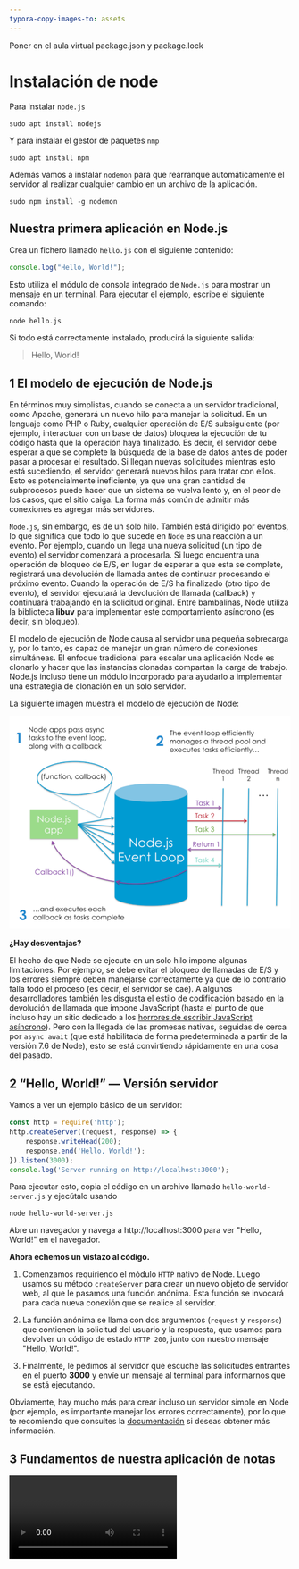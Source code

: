 ```yaml
---
typora-copy-images-to: assets
---
```




Poner en el aula virtual package.json y package.lock

# Instalación de node

Para instalar `node.js` 

```
sudo apt install nodejs
```

Y para instalar el gestor de paquetes `nmp` 

```
sudo apt install npm
```

Además vamos a instalar `nodemon`  para que rearranque automáticamente el servidor al realizar cualquier cambio en un archivo de la aplicación.

```
sudo npm install -g nodemon
```

## Nuestra primera aplicación en Node.js

Crea un fichero llamado `hello.js` con el siguiente contenido:

```javascript
console.log("Hello, World!");
```

Esto utiliza el módulo de consola integrado de `Node.js` para mostrar un mensaje en un terminal. Para ejecutar el ejemplo, escribe el siguiente comando:

```
node hello.js
```

Si todo está correctamente instalado, producirá la siguiente salida:

>  Hello, World!

## 1 El modelo de ejecución de Node.js

En términos muy simplistas, cuando se conecta a un servidor tradicional, como Apache, generará un nuevo hilo para manejar la solicitud. En un lenguaje como PHP o Ruby, cualquier operación de E/S subsiguiente (por ejemplo, interactuar con un base de datos) bloquea la ejecución de tu código hasta que la operación haya finalizado. Es decir, el servidor debe esperar a que se complete la búsqueda de la base de datos antes de poder pasar a procesar el resultado. Si llegan nuevas solicitudes mientras esto está sucediendo, el servidor generará nuevos hilos para tratar con ellos. Esto es potencialmente ineficiente, ya que una gran cantidad de subprocesos puede hacer que un sistema se vuelva lento y, en el peor de los casos, que el sitio caiga. La forma más común de admitir más conexiones es agregar más servidores.

`Node.js`, sin embargo, es de un solo hilo. También está dirigido por eventos, lo que significa que todo lo que sucede en `Node` es una reacción a un evento. Por ejemplo, cuando un llega una nueva solicitud (un tipo de evento) el servidor comenzará a procesarla. Si luego encuentra una operación de bloqueo de E/S, en lugar de esperar a que esta se complete, registrará una devolución de llamada antes de continuar procesando el próximo evento. Cuando la operación de E/S ha finalizado (otro tipo de evento), el servidor ejecutará la devolución de llamada (callback) y continuará trabajando en la solicitud original. Entre bambalinas, Node utiliza la biblioteca **libuv** para implementar este comportamiento asíncrono (es decir, sin bloqueo).

El modelo de ejecución de Node causa al servidor una pequeña sobrecarga y, por lo tanto, es capaz de manejar un gran número de conexiones simultáneas. El enfoque tradicional para escalar una aplicación Node es clonarlo y hacer que las instancias clonadas compartan la carga de trabajo. Node.js incluso tiene un módulo incorporado para ayudarlo a implementar una estrategia de clonación en un solo servidor.

La siguiente imagen muestra el modelo de ejecución de Node:

![1549267610868](assets/1549267610868.png)



**¿Hay desventajas?**

El hecho de que Node se ejecute en un solo hilo impone algunas limitaciones. Por ejemplo, se debe evitar el bloqueo de llamadas de E/S y los errores siempre deben manejarse correctamente ya que de lo contrario falla todo el proceso (es decir, el servidor se cae). A algunos desarrolladores también les disgusta el estilo de codificación basado en la devolución de llamada que impone JavaScript (hasta el punto de que incluso hay un sitio dedicado a los [horrores de escribir JavaScript asíncrono](http://callbackhell.com/)). Pero con la llegada de las promesas nativas, seguidas de cerca por `async await` (que está habilitada de forma predeterminada a partir de la versión 7.6 de Node), esto se está convirtiendo rápidamente en una cosa del pasado.

## 2 “Hello, World!” — Versión servidor

Vamos a ver un ejemplo básico de un servidor:

```javascript
const http = require('http');
http.createServer((request, response) => {
    response.writeHead(200);
    response.end('Hello, World!');
}).listen(3000);
console.log('Server running on http://localhost:3000');
```

Para ejecutar esto, copia el código en un archivo llamado `hello-world-server.js` y ejecútalo usando 

```
node hello-world-server.js
```

Abre un navegador y navega a http://localhost:3000 para ver "Hello, World!" en el navegador.

**Ahora echemos un vistazo al código.**

1. Comenzamos requiriendo el módulo `HTTP` nativo de Node. Luego usamos su método `createServer` para crear un nuevo objeto de servidor web, al que le pasamos una función anónima. Esta función se invocará para cada nueva conexión que se realice al servidor.

2. La función anónima se llama con dos argumentos (`request` y `response`) que contienen la solicitud del usuario y la respuesta, que usamos para devolver un código de estado `HTTP 200`, junto con nuestro mensaje "Hello, World!".

3. Finalmente, le pedimos al servidor que escuche las solicitudes entrantes en el puerto **3000** y envíe un mensaje al terminal para informarnos que se está ejecutando.

Obviamente, hay mucho más para crear incluso un servidor simple en Node (por ejemplo, es importante manejar los errores correctamente), por lo que te recomiendo que consultes la [documentación](https://nodejs.org/en/docs/guides/anatomy-of-an-http-transaction/) si deseas obtener más información.

## 3 Fundamentos de nuestra aplicación de notas

<video src="./assets/notas.m4v" controls='controls'/>

Vamos a construir la funcionalidad básica de una aplicación para tomar notas usando la arquitectura MVC. Vamos a utilizar el framework de [Hapi.js](https://hapijs.com/) para Node.js y [SQLite](https://www.sqlite.org/index.html) como base de datos, utilizando [Sequelize.js](https://sequelize.readthedocs.io/en/v3/), además de otras pequeñas utilidades para acelerar nuestro desarrollo. Vamos a construir las vistas usando [Pug](https://pugjs.org/api/getting-started.html), el lenguaje de las plantillas.

El primer paso al crear cualquier aplicación Node.js es crear un archivo `package.json`, que contendrá todas nuestras dependencias y scripts. En lugar de crear este archivo manualmente, `npm` puede hacer el trabajo por nosotros usando el comando `init`:

```
npm init -y
```

El contenido del archivo es el siguiente:

```json
{
  "name": "dwes-node-js",
  "version": "1.0.0",
  "description": "",
  "main": "hello-word-server.js",
  "scripts": {
    "test": "echo \"Error: no test specified\" && exit 1"
  },
  "repository": {
    "type": "git",
    "url": "git+https://github.com/victorponz/dwes-node-js.git"
  },
  "keywords": [],
  "author": "",
  "license": "ISC",
  "bugs": {
    "url": "https://github.com/victorponz/dwes-node-js/issues"
  },
  "homepage": "https://github.com/victorponz/dwes-node-js#readme"
}
```

Vamos a proceder a instalar `Hapi.js`, el framework de elección para este tutorial. Proporciona un buen equilibrio entre simplicidad, estabilidad y disponibilidad de funciones que funcionará bien para nuestro caso de uso (aunque hay otras opciones que también funcionarán bien).

```
npm install --save hapi
```

Este comando descargará la última versión de `Hapi.js` y la agregará a nuestro archivo `package.json` como una dependencia.

Ahora podemos crear nuestro archivo de entrada, el servidor web que iniciará todo. Continúa y crea un archivo `server.js` en tu directorio de aplicación y con todo el siguiente código:

```javascript
const Hapi = require('hapi');
const Settings = require('./settings');
const server = new Hapi.Server({ port: Settings.port });
server.route({
    method: 'GET',
    path: '/',
    handler: (request, h) => 'Hello, World!'
});
const init = async () => {
    await server.start();
    console.log(`Server running at: ${server.info.uri}`);
};
process.on('unhandledRejection', (err) => {
    console.log(err);
    process.exit(1);
});
init();
```

Esta será la base de nuestra aplicación.

1. Primero, incluimos nuestras dependencias y creamos una instancia de un nuevo objeto de servidor donde configuramos el puerto de conexión a lo que declaremos en nuestro archivo de configuración. Usaremos el puerto **3000** aunque este puede ser cualquier número por encima de **1023** y por debajo de **65535**. 
   La primera ruta para nuestro servidor funcionará como una prueba para ver si todo funciona, por lo que un mensaje de "Hello, World!" es suficiente para nosotros.

2. En cada ruta, tenemos que definir el método HTTP y la ruta (URL) a la que responderá, así como un controlador, que es una función que procesará la solicitud HTTP. La función de manejador puede tomar dos parámetros. La primera, `request`, contiene información sobre la llamada HTTP. El segundo es algo que se llama el kit de herramientas de respuesta ([response toolkit](https://hapijs.com/api/#response-toolkit)), un objeto que contiene propiedades y utilidades para cuidar la respuesta. Este parámetro a menudo se reduce a `h`.

3. A continuación, creamos una función asíncrona desde la cual podemos iniciar nuestro servidor usando el método `server.start`. Luego, registramos un mensaje en la consola que indica que el servidor se está ejecutando e incluimos un código básico de manejo de errores, antes de iniciar el proceso llamando al método `init`.

## 4 Guardar nuestras configuraciones

Es una buena práctica almacenar nuestras variables de configuración en un archivo dedicado. Este archivo exporta un objeto JSON que contiene nuestros datos, donde cada clave se asigna desde una variable de entorno, pero sin olvidar un valor de reserva. En este archivo, también podemos tener diferentes configuraciones dependiendo de nuestro entorno (por ejemplo, desarrollo o producción). Por ejemplo, podemos tener una instancia en memoria de SQLite para fines de desarrollo, pero un archivo de base de datos real de SQLite para producción.

Seleccionar los ajustes en función del entorno actual es bastante simple. Ya que también tenemos una variable `env` en nuestro archivo que contendrá desarrollo o producción, podemos hacer algo como lo siguiente para obtener la configuración de la base de datos (por ejemplo):

Crea un archivo `settings.js` en la raíz del proyecto y agrega el siguiente código:

```javascript
// Uncomment the next line to load our .env file and add the values to process.env
// require('dotenv').config({ silent: true });
module.exports = {
    port: process.env.PORT || 3000,
    env: process.env.ENV || 'development',
    // Environment-dependent settings
    development: {
        db: {
            dialect: 'sqlite',
            storage: ':memory:',
            operatorsAliases: false,
        },
    },
    production: {
        db: {
            dialect: 'sqlite',
            storage: 'db/database.sqlite',
            operatorsAliases: false,
        },
    },
};
```

Ahora podemos iniciar nuestra aplicación ejecutando el siguiente comando y navegando a http://localhost:3000 en nuestro navegador web.

```
nodemon server.js
```

## 5 Definir las rutas

La definición de rutas nos da una visión general de la funcionalidad admitida por nuestra aplicación. Para crear nuestras rutas adicionales, solo tenemos que replicar la estructura de la ruta que ya tenemos en nuestro archivo `server.js`, cambiando el contenido de cada una.

Comencemos creando un nuevo directorio llamado **lib** en nuestro proyecto. Aquí vamos a incluir todos los componentes de JS. Dentro de **lib**, creamos un archivo `routes.js` y agregamos el siguiente contenido:

```javascript
module.exports = [
	// Aquí definiremos las rutas
];
```

En este archivo, exportaremos un array de objetos que contiene cada ruta de nuestra aplicación. Para definir la primera ruta, agrega el siguiente objeto al array:

```javascript
{
    method: 'GET',
        path: '/',
        handler: (request, h) => {
            return 'All the notes will appear here';
        },
        config: {
        	description: 'Gets all the notes available'
    	}
},
```

Nuestra primera ruta es para la página de inicio (`/`) y como solo devolverá información, le asignamos un método `GET`. Por ahora, solo nos dará el mensaje. Todas las notas aparecerán aquí, las cuales cambiaremos más adelante para una función de controlador. El campo de descripción en la sección de configuración es solo para fines de documentación.
A continuación, podemos crear las cuatro rutas para nuestras notas en la ruta `/note/`. Dado que estamos construyendo una aplicación [CRUD](https://en.wikipedia.org/wiki/Create,_read,_update_and_delete), necesitaremos una ruta para cada acción con el [método HTTP](https://www.w3schools.com/tags/ref_httpmethods.asp) correspondiente.

Añade las siguientes definiciones a la ruta anterior:

```javascript
    {
        method: 'POST',
        path: '/note',
        handler: (request, h) => {
            return 'New note';
        },
        config: {
            description: 'Adds a new note'
        }
    },
    {
        method: 'GET',
        path: '/note/{slug}',
        handler: (request, h) => {
            return 'This is a note';
        },
        config: {
            description: 'Gets the content of a note'
        }
    },
    {
        method: 'PUT',
        path: '/note/{slug}',
        handler: (request, h) => {
            return 'Edit a note';
        },
        config: {
            description: 'Updates the selected note'
        }
    },
    {
        method: 'DELETE',
        path: '/note/{slug}',
        handler: (request, h) => {
            return 'This note no longer exists';
        },
        config: {
            description: 'Deletes the selected note'
        }
    },
```

Hemos hecho lo mismo que en la definición de ruta anterior, pero esta vez hemos cambiado el método para que coincida con la acción que queremos ejecutar.

Podemos nombrar parámetros en la ruta rodeando la palabra entre corchetes `{...}`. Como vamos a identificar las notas por un [slug](https://prettylinks.com/2018/03/url-slugs/), agregamos `{slug}` a cada ruta, con la excepción de la ruta `PUT`. No lo necesitamos allí, porque no vamos a interactuar con una nota específica, sino a crear una.

Puedes leer más sobre las rutas de Hapi.js en la [documentación oficial](https://hapijs.com/tutorials/routing).

Ahora, tenemos que agregar nuestras nuevas rutas al archivo `server.js`. Importamos el archivo de rutas en la parte superior del archivo:

```javascript
const Routes = require('./lib/routes');
```

y reemplaza nuestra ruta de prueba actual con lo siguiente:

```javascript
server.route(Routes);
```

Para verificar que las cosas funcionan, reinicia el servidor y luego intenta visitar un par de las nuevas rutas `GET`: http://localhost:3000/ o http://localhost:3000/note/1 

El resto de rutas las probaremos más adelante con [Postman](https://www.getpostman.com/)

## 6 Crear los modelos

Los modelos nos permiten definir la estructura de los datos y todas las funciones para trabajar con ellos.
En este ejemplo, vamos a utilizar la base de datos `SQLite` con `Sequelize.js`, que nos proporcionará una mejor interfaz mediante la técnica **ORM** (Mapeo Relacional de Objetos). También nos proporcionará una interfaz independiente de la base de datos.

### 6.1 Configurando la base de datos

Para esta sección, vamos a utilizar los paquetes `Sequelize.js` y `SQlite`. Puedes instalarlos e incluirlos como dependencias ejecutando el siguiente comando:

```
npm install -s sequelize sqlite3
```

Ahora crea un directorio de modelos `models` dentro del directorio `lib` y agrega un archivo llamado `index.js`. Esto contendrá la base de datos y la configuración de `Sequelize.js`. Agrega el siguiente contenido:

```javascript
const Fs = require('fs');
const Path = require('path');
const Sequelize = require('sequelize');
const Settings = require('../../settings');

// Database settings for the current environment
const dbSettings = Settings[Settings.env].db;
const sequelize = new Sequelize(
    dbSettings.database, dbSettings.user, dbSettings.password, dbSettings
);
const db = {};
// Read all the files in this directory and import them as models
Fs.readdirSync(__dirname)
    .filter(file => (file.indexOf('.') !== 0) && (file !== 'index.js'))
    .forEach((file) => {
        const model = sequelize.import(Path.join(__dirname, file));
        db[model.name] = model;
    });
db.sequelize = sequelize;
db.Sequelize = Sequelize;
module.exports = db;
```

1.  Incluimos los módulos que vamos a utilizar:

	* `Fs`, para leer los archivos dentro de la carpeta de modelos, que contendrá todos los modelos.
	* `Path`, para unir la ruta de cada archivo en el directorio actual.
	* `Sequelize`, que nos permitirá crear una nueva instancia de Sequelize.
	* `Settings`, que contiene los datos de nuestro archivo `settings.js` desde la raíz de nuestro proyecto.

2. A continuación, creamos una nueva variable de `Sequelize` que contendrá una instancia de `Sequelize` con nuestra configuración de base de datos para el entorno actual. Vamos a utilizar `Sequelize` para importar todos los modelos y ponerlos a disposición en nuestro objeto `db`.

3. El objeto `db` se va a exportar y contendrá nuestros métodos de base de datos para cada modelo; estará disponible en nuestra aplicación cuando tengamos que hacer algo con nuestros datos.

4. Para cargar todos los modelos, en lugar de definirlos manualmente, buscamos todos los archivos dentro del directorio `models` (con la excepción del archivo `index.js`) y los cargamos usando la función `require`. El objeto devuelto nos proporcionará los métodos CRUD, que luego agregaremos al objeto `db`.

5. Al final, agregamos las propiedades `sequelize` y `Sequelize` a nuestro objeto `db`. El primero se usa en nuestro servidor `server.js` para una base de datos antes de iniciar el servidor, y el segundo se incluye para tu comodidad.

## 7 Creando nuestro modelo de nota

En esta sección, vamos a utilizar el paquete `Moment.js` para ayudar con el formato de fecha. Puedes instalarlo e incluirlo como una dependencia con el siguiente comando:

```
npm install -s moment
```

Ahora, vamos a crear un archivo `note.js` dentro del directorio `models`, que será el único modelo en nuestra aplicación. Nos proporcionará toda la funcionalidad que necesitamos.

Agrega el siguiente contenido a ese archivo:

```javascript
const Moment = require('moment');
module.exports = (sequelize, DataTypes) => {
    const Note = sequelize.define('Note', {
        date: {
            type: DataTypes.DATE,
            get() {
                return Moment(this.getDataValue('date')).format('MMMM Do, YYYY');
            },
        },
        title: DataTypes.STRING,
        slug: DataTypes.STRING,
        description: DataTypes.STRING,
        content: DataTypes.STRING,
    });
    return Note;
};
```

1. Exportamos una función que acepta una instancia `sequelize`, para definir el modelo y un objeto `DataTypes` con todos los tipos disponibles en nuestra base de datos.

2. A continuación, definimos la estructura de nuestros datos utilizando un objeto donde cada clave corresponde a una columna de base de datos y el valor de la clave define el tipo de datos que vamos a almacenar. Puedes ver la lista de tipos de datos en la [documentación de Sequelize.js](http://docs.sequelizejs.com/variable/index.html#static-variable-DataTypes). Las tablas en la base de datos se crearán automáticamente en función de esta información.
   En el caso de la columna de fecha, también definimos cómo `Sequelize` debería devolver el valor utilizando una función `getter` (get key). Indicamos que antes de devolver la información, primero se debe pasar a través de la utilidad `Moment` para que se formatee de una manera más legible (MMMM Do, YYYY).

3. Finalmente, devolvemos el modelo (`Note`).

Ahora que hemos terminado nuestros modelos, a continuación, sincronizaremos nuestra base de datos para que podamos usarla en la aplicación.

## 8 Sincronizar la base de datos

Ahora, tenemos que sincronizar nuestra base de datos antes de poder utilizarla en nuestra aplicación. En `server.js`, importa los modelos en la parte superior del archivo:

```javascript
const Models = require('./lib/models/');
```

A continuación, envuelve (wrap) el siguiente método de llamada:

```javascript
init();
```

con una llamada a `Models.sequelize.sync`, así:

```javascript
Models.sequelize.sync().then(() => {
	init();
});
```

Este código sincronizará los modelos con nuestra base de datos y, una vez hecho esto, el método `init` iniciará todo. Hacer las cosas de esta manera significa que no saturamos la aplicación mientras utilizamos las funciones de `Sequelize`.

## 9 Crear los controladores

Los controladores son funciones que aceptan el objeto `request` y el `response tool kit` de Hapi.js. El objeto `request` contiene información sobre el recurso solicitado y usamos métodos del kit de herramientas de respuesta para devolver información al cliente.

En nuestra aplicación, vamos a devolver solo un objeto JSON por ahora, pero agregaremos las vistas una vez que las construyamos.

Podemos pensar en los controladores como funciones que unirán nuestros modelos con nuestros puntos de vista; se comunicarán con nuestros modelos para obtener los datos y luego los devolverán dentro de una vista.

### 9.1 El controlador Home

El primer controlador que vamos a construir manejará la página de inicio de nuestro sitio.

Crea un directorio `lib/controllers` con un archivo `home.js` dentro, luego agrega el siguiente contenido:

```javascript
const Models = require('../models/');
module.exports = async (request, h) => {
    const notes = await Models.Note.findAll({
        order: [['date', 'DESC']],
    });
    return { notes };
};
```

1. Obtenemos todas las notas en nuestra base de datos utilizando el método `findAll` de nuestro modelo.
   Esta función devolverá una promesa que, cuando se resuelva, nos dará un array que contiene todas las notas en nuestra base de datos.
   Podemos organizar los resultados en orden descendente, usando el parámetro de orden en el objeto de opciones pasado al método `findAll`, de modo que el primer elemento aparezca primero. Puedes consultar todas las opciones disponibles en la documentación de Sequelize.js.

2. Finalmente devolvemos un objeto que contiene una propiedad de nota, cuyo valor es nuestro array de notas.

Una vez que tengamos el controlador `Home`, podemos editar nuestro archivo `routes.js`. Primero, importamos el módulo en la parte superior del archivo, junto con el módulo `Path`:

```javascript
const Path = require('path');
//Home es el nombre usado después en el handler de la ruta
const Home = require('./controllers/home');
```

Luego agregamos el controlador que acabamos de hacer al array:

```javascript
    {
        method: 'GET',
        path: '/',
        handler: Home,
        config: {
            description: 'Gets all the notes available'
        }
    },
```

Para comprobar que todo es correcto, visita la página http://localhost:3000. El resultado será un `json` vacío: 

```json
{"notes":[]}
```

### 9.2 Controlador para las Notas

Instalaremos el módulo `slugify`.

```
npm install -s slugify
```

El último controlador que tenemos que definir en nuestra aplicación nos permitirá crear, leer, actualizar y eliminar notas.

Podemos proceder a crear un archivo `note.js` dentro del directorio `lib/controllers` y agregar el siguiente contenido:

```javascript
const Path = require('path');
const Slugify = require('slugify');
const Models = require('../models/');
module.exports = {
    // Here we're going to include our functions that will handle each request
    // in the routes.js file.
};
```

####  9.2.1 `Create`

Para agregar una nota a nuestra base de datos, vamos a escribir una función de creación que incluirá el método de creación en nuestro modelo utilizando los datos contenidos en el objeto `payload` (payload son los datos enviados en la petición, por ejemplo, de un formulario).

Modifica `note.js`, para exportar el método `create`:

```java
const Path = require('path');
const Slugify = require('slugify');
const Models = require('../models/');
module.exports = {
    // Here we're going to include our functions that will handle each request
    // in the routes.js file.
    create: async (request, h) => {
        const note = await Models.Note
            .create({
                date: new Date(),
                title: request.payload.noteTitle,
                slug: Slugify(request.payload.noteTitle, { lower: true }),
                description: request.payload.noteDescription,
                content: request.payload.noteContent,
            });
        return { note }
    },
};
```

Ahora vamos a incluir este archivo en `routes.js` y a modificar el controlador. Añade la siguiente línea al principio del archivo.

```java
const Note = require('./controllers/note')
```

Y ahora modifica el `handler` para el método `POST` y ruta `note`:

```javascript
    {
        method: 'POST',
        path: '/note',
        handler: Note.create,
        config: {
            description: 'Adds a new note'
        }
    },
```

> **IMPORTANTE**
>
> Cada vez que modifiques código, recuerda reiniciar la aplicación. También se puede instalar el módulo [nodemon](https://www.npmjs.com/package/nodemon) que lo hace automáticamente por ti cada vez que guardas un archivo.

**Prueba de esta ruta.**

Para comprobar que podemos crear nuevas rutas, vamos a usar [Postman](https://www.getpostman.com/). Los datos que espera recibir son: `noteTitle`, `noteDescription` y `noteContent`, como podemos ver dentro del método `create`

En Postman, crea un nuevo `Request` y configúralo para enviar los datos. Si todo va bien, te debe devolver un objeto json con la nota recién creada.

![1549366843137](assets/1549366843137.png)

Fijaos que os crea automáticamente un *slug* para vuestra nueva nota.

Si ahora visitas http://localhost:3000, verás que ya devuelve esta nota:

![1549367312494](assets/1549367312494.png)

#### 9.2.2 `Read`

Vamos a crear la función `read`,  en `note.js`, que devolverá aquella nota cuyo `slug` sea el pasado como parámetro. En el caso del creado en el ejemplo, el slug será `primera-nota`. Para ello usamos el método `findOne`

```javascript
    read: async (request, h) => {
        const note = await Models.Note.findOne({
            where: { slug: request.params.slug },
        });
        return { note };
    },
```

Y ahora modificamos `routes.js` para cambiar el `handler` por `Note.read`:

```javascript
    {
        method: 'GET',
        path: '/note/{slug}',
        handler: Note.read,
        config: {
            description: 'Gets the content of a note'
        }
    },
```

Si ahora, accedemos a http://localhost:3000/note/primera-nota, veréis que **no devuelve nada!**.

![1549368440460](assets/1549368440460.png)

Esto es así porque estamos guardando los datos en memoria y cada vez que reiniciamos, se pierden.
En el archivo `settings.js` se configura la base de datos en `development`como 

```sqlite
storage: ':memory:'
```

Vamos a modificarlo para que guarde la base de datos en un archivo físico que dejaremos en `db/notes.db`

Primero creamos el directorio `db` y dentro de él ejecutamos `sqlite3 notes.db`

Y modificamos el parámetro `storage`:

```sqlite
storage: 'db/notes.db',
```
Ahora ya podéis volver a realizar la petición `POST` desde Postman para que los datos se persistan en la base de datos y poder mantenerlos entre reinicios del servidor.

![1549367909233](assets/1549367909233.png)

#### 9.2.3 `Update`

Para actualizar una nota, usamos el método de actualización en nuestro modelo. Se necesitan dos objetos, los nuevos valores que vamos a reemplazar y las opciones que contienen un filtro `where` con el slug de nota (que identifica la nota que vamos a actualizar).

```javascript
    update: async (request, h) => {
        const values = {
            title: request.payload.noteTitle,
            description: request.payload.noteDescription,
            content: request.payload.noteContent,
        };
        const options = {
            where: { slug: request.params.slug },
        };
        await Models.Note.update(values, options);
        const note = await Models.Note.findOne(options);
        return { note };
    },
```

Modificamos de nuevo `routes.js` para cambiar el `handler` por `Note.update`

```javascript
    {
        method: 'PUT',
        path: '/note/{slug}',
        handler: Note.update,
        config: {
            description: 'Updates the selected note'
        }
    },
```

Vamos a crear otra `Request` en Postman con el método `PUT`:

La ruta debe ser, http://localhost:3000/note/primera-nota

Y este es el resultado:

![1549369376464](assets/1549369376464.png)



#### 9.2.4 `Delete`

El controlador para `delete` eliminará la nota al proporcionar el slug al método `destroy` de nuestro modelo.

Y devolverá una cadena vacía.

```javascript
    delete: async (request, h) => {
        await Models.Note.destroy({ where: { slug: request.params.slug } });
        return {};
    },
```

Y modificamos el `handler`, para que use `Note.delete`

```javascript
    {
        method: 'DELETE',
        path: '/note/{slug}',
        handler: Note.delete,
        config: {
            description: 'Deletes the selected note'
        }
    },
```

Y lo volvemos probar con Postman

![1549369832011](assets/1549369832011.png)

## 10 Crear las vistas

En este punto, nuestro sitio recibe llamadas `HTTP` y responde con objetos `JSON`.
Para que sea útil para todos, tenemos que crear las páginas que representan nuestra información de una manera agradable.

En este ejemplo, vamos a utilizar el lenguaje de plantillas `Pug`, aunque esto no es obligatorio y podemos usar [otros lenguajes](https://hapijs.com/tutorials/views) con Hapi.js. Además, vamos a utilizar el plugin [Vision](https://github.com/hapijs/vision) para habilitar la funcionalidad de visualización en nuestro servidor.

>  **Pug**
>
> Si no estás familiarizado con Pug (anteriormente Jade), consulta el [tutorial de Jade](https://www.sitepoint.com/jade-tutorial-for-beginners/) para principiantes

Puedes instalar los paquetes mediante:

```
npm install -s vision@5 pug
```

### 10.1 El componente Note

Primero, vamos a construir nuestro componente de notas que se reutilizará en nuestras vistas. Además, vamos a utilizar este componente en algunas de nuestras funciones de controlador para crear una nota sobre la marcha en el back-end. Esto simplificará la lógica en el cliente.

Crea un archivo en `lib/views/partials` llamado `note.pug` con el siguiente contenido:

```jade
article
  h2: a(href='note/' + note.slug)=note.title
  small Published on #{note.date}
  p= note.content
  p This will be safe: #{note.slug}
```

Está compuesto por el título de la nota, la fecha de publicación y el contenido de la nota.

> **Cuidado**: Pug es sensible al espacio en blanco/sangría.

### 10.2 El layout base

El diseño base contiene los elementos comunes de nuestras páginas; O en otras palabras, para nuestro ejemplo, todo lo que no es contenido. Crea un archivo en `lib/views/` llamado `layout.pug` con el siguiente contenido:

```jade
doctype html
html(lang='en')
  head
    meta(charset='utf-8')
    meta(http-equiv='x-ua-compatible' content='ie=edge')
    title= page
    meta(name='description' content=description)
    meta(name='viewport' content='width=device-width, initial-scale=1')

    link(href='https://fonts.googleapis.com/css?family=Gentium+Book+Basic:400,400i,700,700i|Ubuntu:500' rel='stylesheet')
    link(rel='stylesheet' href='/styles/main.css')
  body
    block content

    script(src='/scripts/jquery.min.js')
    script(src='/scripts/jquery.modal.min.js')
    script(src='/scripts/main.js')
```

El contenido de las otras páginas se cargará en lugar del contenido `block`. Además, ten en cuenta que mostraremos una variable `page` en el elemento `title` y una variable `description` en el elemento `meta (nombre = 'description')`. Vamos a crear esas variables en nuestras rutas más adelante.

También incluimos, un archivo CSS en la parte superior de la página, así como tres archivos JS en la parte inferior. Estos son jQuery, jQuery Modal y un archivo `main.js` que contendrá todo nuestro código JS personalizado para el front-end. Asegúrate de descargar todos estos archivos (`static.zip`) desde el aula virtual y colocarlos en la carpeta correcta dentro del directorio `static/public/`.

Vamos a hacerlos públicos en breve, en la sección [Servir archivos estáticos](#servir-archivos-estáticos).

### 10.3 La vista Home

![](assets/1565631048326.png)

En nuestra página de inicio, mostraremos una lista con todas las notas en nuestra base de datos y un botón que mostrará una ventana modal con un formulario que nos permite crear una nueva nota a través de Ajax.
Crea un archivo en `lib/views` llamado `home.pug` con el siguiente contenido:

```jade
extends layout

block content
  header(container)
    h1 Notes Board

    nav
      ul
        li: a(href='#note-form' rel='modal:open') Publish

  main(container).notes-list
    each note in data.notes
      include partials/note

  form(action='/note' method='POST').note-form#note-form
    p: input(name='noteTitle' type='text' placeholder='Title…')
    p: input(name='noteDescription' type='text' placeholder='Short description…')
    p: textarea(name='noteContent' placeholder='Write the content of the new note here…')
    p._text-right: input(type='submit' value='Submit')
```

Y ahora sólo queda modificar el controlador `home.js` 

```java
const Models = require('../models/');
module.exports = async (request, h) => {
    const notes = await Models.Note.findAll({
        order: [['date', 'DESC']],
    });

    return h.view('home', {
        data: { notes },
        page: 'Home—Notes Board',
        description: 'Welcome to my Notes Board',
    });
};
```



### 10.4 La vista Note

![1565631127987](assets/1565631127987.png)

La página de notas es bastante similar a la página de inicio, pero en este caso, mostramos un menú con opciones específicas a la nota actual, el contenido de la nota y el mismo formulario que en la página de inicio, pero con la información de la nota actual ya rellenada.

Crea un archivo en `lib/views` llamado `note.pug` con el siguiente contenido:

```jade
extends layout

block content
  header(container)
    h1 Notes Board

    nav
      ul
        li: a(href='/') Home
        li: a(href='#note-form' rel='modal:open') Update
        li: a(href=`/note/${note.slug}/delete`) Delete

  main(container).note-content
    include partials/note

  form(action=`/note/${note.slug}` method='PUT').note-form#note-form
    p: input(name='noteTitle' type='text' value=note.title)
    p: input(name='noteDescription' type='text' value=note.description)
    p: textarea(name='noteContent')= note.content
    p._text-right: input(type='submit' value='Update')
```



### 10.5 Javascript en el cliente

Para crear y actualizar notas usamos la funcionalidad Ajax de jQuery.

Este es el contenido del archivo `main.js` que ya os habéis descargado en `static.zip`:

```javascript
var $noteForm = $('#note-form');

$noteForm.submit(function (e) {
  e.preventDefault();

  var form = {
    url: $(this).attr('action'),
    type: $(this).attr('method')
  };

  $.ajax({
    url: form.url,
    type: form.type,
    data: $(this).serialize(),
    success: function (result) {
      $.modal.close();

      if (form.type === 'POST') {
        $('.notes-list').prepend(result);
        $noteForm.find('input[type=text], textarea').val('');
      } else if (form.type === 'PUT') {
        $('.note-content').html(result);
      }
    }
  });
});
```

Cada vez que el usuario envía el formulario en la ventana modal, obtenemos la información de los elementos del formulario y la enviamos a nuestro back-end, dependiendo de la URL de la acción y el método (`POST` o `PUT`). 

Luego, obtendremos el resultado como un bloque de HTML que contiene nuestros nuevos datos de notas. Cuando agregamos una nota, simplemente la agregaremos a la parte superior de la lista en la página de inicio, y cuando actualizamos una nota reemplazamos el contenido por el nuevo en la vista de notas.

No actualizamos ninguno de nuestros controladores en este capítulo, por lo que no hay nada nuevo que ver en el navegador.

Ahora que tenemos todas las vistas configuradas y admitidas por nuestro servidor, agregaremos rápidamente soporte para las vistas en el servidor y nos aseguraremos de que nuestro servidor sirva archivos estáticos.

## 11 Añadir soporte para vistas en el servidor

Para utilizar nuestras vistas, debemos incluirlas en nuestros controladores y agregar la configuración requerida.
En nuestro archivo `server.js`, importemos la utilidad Node `Path`, así como las plugins `Vision` y `Pug`, que instalamos anteriormente. Agrega lo siguiente a la parte superior del archivo:

```javascript
const Path = require('path');
const Pug = require('pug');
const Vision = require('vision');
```

Elimina la línea 

```javascript
server.route(Routes);
```

Ahora cambia la **constante** `init`

```javascript
const init = async () => {
    await server.register([Vision]);
    server.views({
        engines: { pug: Pug },
        path: Path.join(__dirname, 'lib/views'),
        compileOptions: {
            pretty: false,
        },
        isCached: Settings.env === 'production'
    });
    server.route(Routes);
    await server.start();
    console.log(`Server running at: ${server.info.uri}`);
};
```

En el código que hemos agregado, primero registramos el complemento `Vision` en nuestro servidor Hapi.js, que proporcionará la funcionalidad de visualización. Luego, agregamos la configuración de nuestras vistas, como el motor que vamos a usar y la ruta donde se ubican las vistas. Después de este bloque de código, añadimos nuestras rutas.

Esto hará que nuestras vistas funcionen en el servidor, pero aún tenemos que declarar la vista que vamos a utilizar para cada ruta.

### 11.1 Configuración de la vista de inicio

Abre el archivo `lib/controllers/home.js` y **reemplaza** `return {notes};` con lo siguiente:

```javascript
return h.view('home', {
    data: { notes },
    page: 'Home—Notes Board',
    description: 'Welcome to my Notes Board',
});
```

Este es el código resultante:

```javascript
const Models = require('../models/');
module.exports = async (request, h) => {
    const notes = await Models.Note.findAll({
        order: [['date', 'DESC']],
    });
    //return {notes};
    return h.view('home', {
        data: { notes },
        page: 'Home—Notes Board',
        description: 'Welcome to my Notes Board',
    });
};
```

Después de registrar el complemento de `Vision`, ahora tenemos un método de visualización disponible en el kit de herramientas de respuesta (`h`), lo utilizaremos para seleccionar la vista de inicio en nuestro directorio de vistas y para enviar los datos que se utilizarán al renderizar Las vistas.

En los datos que proporcionamos a la vista, también incluimos el título de la página y una meta descripción para los motores de búsqueda.

### 11.2 Configuración de la vista de Nota:create

En este momento, cada vez que creamos una nota, recibimos un objeto JSON enviado desde el servidor al cliente. Pero ya que estamos haciendo este proceso a través de Ajax, podemos enviar la nueva nota como HTML listo para ser agregado a la página. Para hacer esto, renderizamos el componente de nota con los datos que tenemos.

En `lib/controllers/note.js`, incluye la librería Pug:

```javascript
const Pug = require('pug');
```

Luego, **reemplaza** la declaración de retorno del método de creación (`return {note}`) con lo siguiente:

```javascript
const newNote = Pug.renderFile(
    Path.join(__dirname, '../views/partials/note.pug'),
    { note },
);
return newNote;
```

### 11.3 Servir archivos estáticos

Los archivos JavaScript y CSS que estamos usando en el lado del cliente son atendidos por Hapi.js desde el directorio `static/public/`. Pero no sucederá automáticamente; tenemos que indicar al servidor que queremos definir esta carpeta como pública. Esto se hace usando el paquete `Inert`, que puede instalar con el siguiente comando:

```
npm install -s inert
```

En `server.js` importa la biblioteca en la parte superior de la página:

```javascript
const Inert = require('inert');
```

Luego, en la función `server.register`, regístralo con Hapi así:

```javascript
await server.register([ Vision, Inert ]);
```

Ahora tenemos que definir la ruta en la que vamos a proporcionar los archivos estáticos y su ubicación en el sistema de archivos de nuestro servidor. Agrega la siguiente entrada al final del objeto exportado en `routes.js`:

```javascript
  {
    // Static files
    method: 'GET',
    path: '/{param*}',
    handler: {
      directory: {
        path: Path.join(__dirname, '../static/public'),
      },
    },
    config: {
      description: 'Provides static resources',
    },
  },
```

Puedes encontrar más información sobre cómo servir contenido estático en la documentación de [Hapi.js](https://hapijs.com/tutorials/serving-files)


### 11.4 Configuración de la vista de Note:read

Cuando visitamos una página de notas, deberíamos obtener la plantilla de notas con el contenido de nuestra nota. Para hacer esto, debemos **reemplazar** la declaración de retorno del método `read` (`return {note}`) con lo siguiente:

```javascript
return h.view('note', {
    note,
    page: `${note.title}—Notes Board`,
    description: note.description,
})
```

### 11.5 Configuración de la vista de Note:update

Cada vez que actualizamos una nota, responderemos de manera similar a cuando creamos nuevas notas. **Reemplaza** la declaración de devolución del método de actualización (`return {note}`) con lo siguiente:

```javascript
const updatedNote = Pug.renderFile(
    Path.join(__dirname, '../views/partials/note.pug'),
    { note },
);
return updatedNote;
```

### 11.6 Configuración de la vista de Note:delete

La ruta para borrar, necesita un método `DELETE`. Pero para poder hacerlo desde el enlace de la aplicación, lo hemos de hacer por `GET`. Otra forma posible sería hacerlo registrando un método para el evento clic en el enlace y en este método usar una petición ajax con `method DELETE`.

Así que definimos una nueva ruta en `routes.js`

```javascript
  {
    method: 'GET',
    path: '/note/{slug}/delete',
    handler: Note.deleteGet,
    config: {
      description: 'Deletes the selected note',
    },
  },
```

Y un nuevo controlador en `controlles/note.js`

```javascript
deleteGet: async (request, h) => {
    await Models.Note.destroy({ where: { slug: request.params.slug } });
    return h.redirect('/');
},
```


